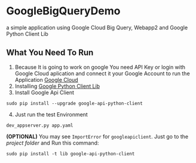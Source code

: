 # GoogleBigQueryDemo
a simple application using Google Cloud Big Query, Webapp2 and Google Python Client Lib

## What You Need To Run
1. Because It is going to work on google You need API Key or login with Google Cloud aplication and connect it your Google Account to run the Application [Google Cloud](https://cloud.google.com/sdk/downloads)
2. Installing [Google Python Client Lib](https://developers.google.com/api-client-library/python/start/installation)
3. Install Google Api Client
```
sudo pip install --upgrade google-api-python-client
```
4. Just run the test Environment
```
dev_appserver.py app.yaml
```
**(OPTIONAL)** You may see `ImportError` for `googleapiclient`. Just go to the *project folder* and Run this command:
```
sudo pip install -t lib google-api-python-client
```
